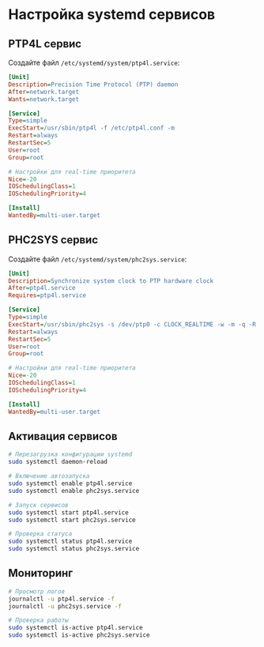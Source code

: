 # Настройка systemd сервисов

## PTP4L сервис

Создайте файл `/etc/systemd/system/ptp4l.service`:

```ini
[Unit]
Description=Precision Time Protocol (PTP) daemon
After=network.target
Wants=network.target

[Service]
Type=simple
ExecStart=/usr/sbin/ptp4l -f /etc/ptp4l.conf -m
Restart=always
RestartSec=5
User=root
Group=root

# Настройки для real-time приоритета
Nice=-20
IOSchedulingClass=1
IOSchedulingPriority=4

[Install]
WantedBy=multi-user.target
```

## PHC2SYS сервис

Создайте файл `/etc/systemd/system/phc2sys.service`:

```ini
[Unit]
Description=Synchronize system clock to PTP hardware clock
After=ptp4l.service
Requires=ptp4l.service

[Service]
Type=simple
ExecStart=/usr/sbin/phc2sys -s /dev/ptp0 -c CLOCK_REALTIME -w -m -q -R 256
Restart=always
RestartSec=5
User=root
Group=root

# Настройки для real-time приоритета
Nice=-20
IOSchedulingClass=1
IOSchedulingPriority=4

[Install]
WantedBy=multi-user.target
```

## Активация сервисов

```bash
# Перезагрузка конфигурации systemd
sudo systemctl daemon-reload

# Включение автозапуска
sudo systemctl enable ptp4l.service
sudo systemctl enable phc2sys.service

# Запуск сервисов
sudo systemctl start ptp4l.service
sudo systemctl start phc2sys.service

# Проверка статуса
sudo systemctl status ptp4l.service
sudo systemctl status phc2sys.service
```

## Мониторинг

```bash
# Просмотр логов
journalctl -u ptp4l.service -f
journalctl -u phc2sys.service -f

# Проверка работы
sudo systemctl is-active ptp4l.service
sudo systemctl is-active phc2sys.service
```